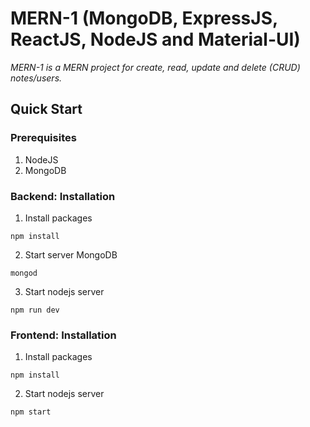 # MERN-1 (MongoDB, ExpressJS, ReactJS, NodeJS and Material-UI)

_MERN-1 is a MERN project for create, read, update and delete (CRUD) notes/users._ 

## Quick Start

### Prerequisites

1. NodeJS
2. MongoDB

### **Backend:** Installation
1. Install packages 
``` 
npm install
```
2. Start server MongoDB
``` 
mongod
```
3. Start nodejs server
``` 
npm run dev
```
### **Frontend:** Installation
1. Install packages 
``` 
npm install
```
2. Start nodejs server
``` 
npm start
```

